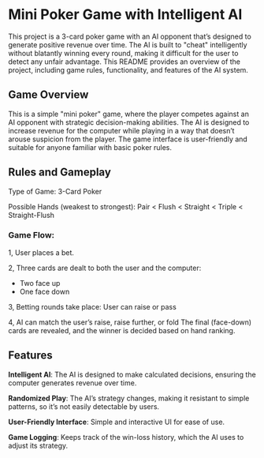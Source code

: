 # Mini Poker Game with Intelligent AI
This project is a 3-card poker game with an AI opponent that’s designed to generate positive revenue over time. The AI is built to "cheat" intelligently without blatantly winning every round, making it difficult for the user to detect any unfair advantage. This README provides an overview of the project, including game rules, functionality, and features of the AI system.

## Game Overview
This is a simple "mini poker" game, where the player competes against an AI opponent with strategic decision-making abilities. The AI is designed to increase revenue for the computer while playing in a way that doesn’t arouse suspicion from the player. The game interface is user-friendly and suitable for anyone familiar with basic poker rules.

## Rules and Gameplay
Type of Game: 3-Card Poker

Possible Hands (weakest to strongest): Pair < Flush < Straight < Triple < Straight-Flush

### Game Flow:
1, User places a bet.

2, Three cards are dealt to both the user and the computer:
 - Two face up
 - One face down

3, Betting rounds take place:
User can raise or pass

4, AI can match the user’s raise, raise further, or fold
The final (face-down) cards are revealed, and the winner is decided based on hand ranking.

## Features
**Intelligent AI**: The AI is designed to make calculated decisions, ensuring the computer generates revenue over time.

**Randomized Play**: The AI’s strategy changes, making it resistant to simple patterns, so it’s not easily detectable by users.

**User-Friendly Interface**: Simple and interactive UI for ease of use.

**Game Logging**: Keeps track of the win-loss history, which the AI uses to adjust its strategy.
